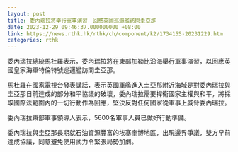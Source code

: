 ```yaml
---
layout: post
title: 委內瑞拉將舉行軍事演習　回應英國巡邏艦訪問圭亞那
date: 2023-12-29 09:46:37.000000000 +08:00
link: https://news.rthk.hk/rthk/ch/component/k2/1734155-20231229.htm
categories: rthk
---
```


委內瑞拉總統馬杜羅表示，委內瑞拉將在東部加勒比沿海舉行軍事演習，以回應英國皇家海軍特倫特號巡邏艦訪問圭亞那。

馬杜羅在國家電視台發表講話，表示英國軍艦進入圭亞那附近海域是對委內瑞拉與圭亞那日前達成的部分和平協議的破壞，委內瑞拉需要捍衞國家主權與和平，將採取國際法範圍內的一切行動作為回應，堅決反對任何國家從軍事上威脅委內瑞拉。

委內瑞拉東部軍事領導人表示，5600名軍事人員已做好行動準備。

委內瑞拉與圭亞那長期就石油資源豐富的埃塞奎博地區，出現邊界爭議，雙方早前達成協議，同意避免使用武力令緊張局勢加劇。

